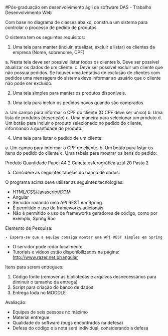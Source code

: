 #Pós-graduação em desenvolvimento ágil de software
DAS - Trabalho Desenvolvimento Web 

Com base no diagrama de classes abaixo, construa um sistema para controlar o processo de pedido de produtos.

O sistema tem os seguintes requisitos:

1. Uma tela para manter (incluir, atualizar, excluir e listar) os clientes da empresa (Nome, sobrenome, CPF)

a. Nesta tela deve ser possível listar todos os clientes
b. Deve ser possível atualizar os dados de um cliente.
c. Deve ser possível excluir um cliente que não possua pedidos. Se houver uma tentativa de exclusão de clientes com pedidos uma mensagem do sistema deve informar ao usuário que o cliente não pode ser excluído.

2. Uma tela simples para manter os produtos disponíveis.

3. Uma tela para incluir os pedidos novos quando são comprados

a. Um campo para informar o CPF do cliente (O CPF deve ser único)
b. Uma lista de produtos (descrição)
c. Uma maneira para selecionar um produto
d. Um botão para incluir o produto selecionado no pedido do cliente, informando a quantidade do produto.

4. Uma tela para listar o pedido de um cliente.

a. Um campo para informar o CPF do cliente.
b. Um botão para listar os itens do pedido do cliente
c. Uma tabela para mostrar os itens do pedido:

Produto
Quantidade
Papel A4
2
Caneta esferográfica azul
20
Pasta
2



5. Considere as seguintes tabelas do banco de dados:



O programa acima deve utilizar as seguintes tecnologias:

- HTML/CSS/Javascript/DOM
- Angular
- Servidor rodando uma API REST em Spring 
- É permitido o uso de frameworks adicionais
- Não é permitido o uso de frameworks geradores de código, como por exemplo, Spring Roo

Elemento de Pesquisa:

	- Espera-se que a equipe consiga montar uma API REST simples em Spring
- O servidor pode rodar localmente
- Tutoriais e vídeos estão disponibilizados na página: http://www.razer.net.br/angular

Itens para serem entregues:

1. Código fonte (remover as bibliotecas e arquivos desnecessários para diminuir o tamanho da entrega)
2. Script para criação do banco de dados
3. Entrega toda no MOODLE

Avaliação:

- Equipes de seis pessoas no máximo
- Material entregue
- Qualidade do software (bugs encontrados na defesa)
- Defesa do código e a nota será individual, considerando a defesa
